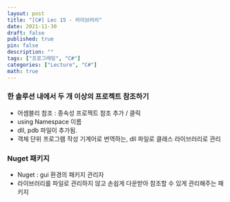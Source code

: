 ```yaml
---
layout: post
title: "[C#] Lec 15 - 라이브러리"
date: 2021-11-30
draft: false
published: true
pin: false
description: ""
tags: ["프로그래밍", "C#"]
categories: ["Lecture", "C#"]
math: true
---
```


### 한 솔루션 내에서 두 개 이상의 프로젝트 참조하기

- 어셈블리 참조 : 종속성  프로젝트 참조 추가 / 클릭
- using Namespace 이름
- dll, pdb 파일이 추가됨.
- 객체 단위 프로그램 작성  기계어로 번역하는, dll 파일로 클래스 라이브러리로 관리

### Nuget 패키지

- Nuget : gui 환경의 패키지 관리자
- 라이브러리를 파일로 관리하지 않고 손쉽게 다운받아 참조할 수 있게 관리해주는 패키지

<script>
  window.MathJax = {
    tex: {
      macros: {
        R: "\\mathbb{R}",
        N: "\\mathbb{N}",
        Z: "\\mathbb{Z}",
        Q: "\\mathbb{Q}",
        C: "\\mathbb{C}",
        proj: "\\operatorname{proj}",
        rank: "\\operatorname{rank}",
        im: "\\operatorname{im}",
        dom: "\\operatorname{dom}",
        codom: "\\operatorname{codom}",
        argmax: "\\operatorname*{arg\,max}",
        argmin: "\\operatorname*{arg\,min}",
        "\{": "\\lbrace",
        "\}": "\\rbrace",
        sub: "\\subset",
        sup: "\\supset",
        sube: "\\subseteq",
        supe: "\\supseteq"
      },
      tags: "ams",
      strict: false, 
      inlineMath: [["$", "$"], ["\\(", "\\)"]],
      displayMath: [["$$", "$$"], ["\\[", "\\]"]]
    },
    options: {
      skipHtmlTags: ["script", "noscript", "style", "textarea", "pre"]
    }
  };
</script>
<script async src="https://cdn.jsdelivr.net/npm/mathjax@3/es5/tex-mml-chtml.js"></script>
